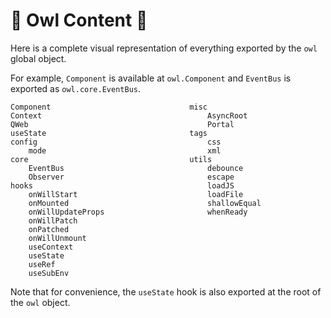 # 🦉 Owl Content 🦉

Here is a complete visual representation of everything exported by the `owl`
global object.

For example, `Component` is available at `owl.Component` and `EventBus` is
exported as `owl.core.EventBus`.

```
Component                               misc
Context                                     AsyncRoot
QWeb                                        Portal
useState                                tags
config                                      css
    mode                                    xml
core                                    utils
    EventBus                                debounce
    Observer                                escape
hooks                                       loadJS
    onWillStart                             loadFile
    onMounted                               shallowEqual
    onWillUpdateProps                       whenReady
    onWillPatch
    onPatched
    onWillUnmount
    useContext
    useState
    useRef
    useSubEnv
```

Note that for convenience, the `useState` hook is also exported at the root of the `owl` object.
